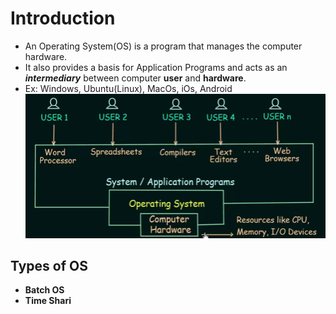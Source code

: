 # Introduction
- An Operating System(OS) is a program that  manages the computer hardware.
- It also provides a basis for Application Programs and acts as an ***intermediary*** between computer **user** and **hardware**.
- Ex:  Windows, Ubuntu(Linux), MacOs, iOs, Android
  ![image](images/image-1.png)
## Types of OS
- **Batch OS**
- **Time Shari**